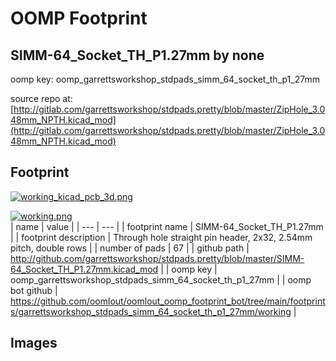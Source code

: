 # OOMP Footprint  
## SIMM-64_Socket_TH_P1.27mm  by none  
  
oomp key: oomp_garrettsworkshop_stdpads_simm_64_socket_th_p1_27mm  
  
source repo at: [http://gitlab.com/garrettsworkshop/stdpads.pretty/blob/master/ZipHole_3.048mm_NPTH.kicad_mod](http://gitlab.com/garrettsworkshop/stdpads.pretty/blob/master/ZipHole_3.048mm_NPTH.kicad_mod)  
## Footprint  
  
[![working_kicad_pcb_3d.png](working_kicad_pcb_3d_600.png)](working_kicad_pcb_3d.png)  
  
[![working.png](working_600.png)](working.png)  
| name | value | 
| --- | --- | 
| footprint name | SIMM-64_Socket_TH_P1.27mm | 
| footprint description | Through hole straight pin header, 2x32, 2.54mm pitch, double rows | 
| number of pads | 67 | 
| github path | http://github.com/garrettsworkshop/stdpads.pretty/blob/master/SIMM-64_Socket_TH_P1.27mm.kicad_mod | 
| oomp key | oomp_garrettsworkshop_stdpads_simm_64_socket_th_p1_27mm | 
| oomp bot github | https://github.com/oomlout/oomlout_oomp_footprint_bot/tree/main/footprints/garrettsworkshop_stdpads_simm_64_socket_th_p1_27mm/working | 
## Images  
